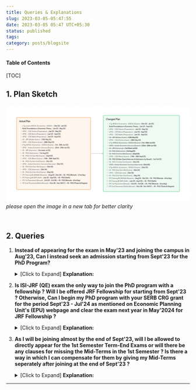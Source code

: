 ```yaml
---
title: Queries & Explanations
slug: 2023-03-05-05:47:55
date: 2023-03-05 05:47 UTC+05:30
status: published
tags:
category: posts/blogsite
---
```


<h4>Table of Contents</h4>
[TOC]

## 1. Plan Sketch
<p>
<img src="/images/Targets%20&%20Planning.png"></img>
<em>please open the image in a new tab for better clarity</em>
</p><br>

## 2. Queries

1. **Instead of appearing for the exam in May'23 and joining the campus in Aug'23, Can I instead seek an admission starting from Sept'23 for the PhD Program?** 
   <details>
   <summary>[Click to Expand] <strong>Explanation:</strong></summary>
   Since, it is being difficult to deal with my memory for both UPSC-CSE (Prelims) & ISI-JRF exams being held in the same month (May'23), taking note of the exception that exists on ISI's - Economics Planning Unit webpage attached below. <br>
   Can I seek an admission by taking the examination whichever the admission board requires me, to start from Sept'23 - written/interview/both etc. ? <br>
   
   <p><img src="/images/JRF%20Webpage.png"></img></p><br>
   By doing this, I can provide maximum attention <strong>towards securing a top-rank in UPSC-CSE</strong> at first and finish off the written exams (UPSC - CSE (Mains)) by Sept'23.This would also provide me more than enough time (since I have started picking up Economics only from Oct'22) to concretely establish my foundations strongly in <strong>Micro Theory - Choice, Equilibrium  & Welfare, Game Theory, Mechanism Design,  Auctions & Network Theory etc.,</strong> and fill my knowledge gaps in Econometrics & Macro Theory (emphasising on parts involving micro elements) a lot more beyond the demand levels of the ISI-JRF Exam. <br>
   Above all, I get to have enough time to do an in-depth analysis on some recent papers and understand the trends and directions of research more concretely. 
   By getting done away with UPSC-CSE exam (securing a top-rank), I can whole-heartedly dedicate myself to research without having to worry about career planning and family at home much. 
   </details>
2. **Is ISI-JRF (QE) exam the only way to join the PhD program with a fellowship ? Will I be offered JRF Fellowship for starting from Sept'23 ? Otherwise, Can I begin my PhD program with your SERB CRG grant for the period Sept'23 - Jul'24 as mentioned on Economic Planning Unit's (EPU) webpage and clear the exam next year in May'2024 for JRF Fellowship ?** 
   <details>
   <summary>[Click to Expand] <strong>Explanation:</strong></summary>
   Going by the instructions mentioned on the EPU's PhD program webpage, I will probably be ineligible for JRF Fellowship until I clear the exam in the next year (2024), <strong>as I'm planning to get my admission in PhD program starting from Sept'23</strong>. In this regard, I would like to know whether after clearing the test with admission board will you be able to offer me fellowship in equivalent terms, from your SERB CRG grant as mentioned on EPU's Announcements webpage, attached below.<br>
   <p><img src="/images/SERB%20Grant.png"></img> </p><br>
   Also to mention, even after clearing the exam next year (May'24), as I will be joining the services (IFS/IAS/IES), starting from Aug'24 I will not require assistance from JRF Fellowship, except for travel grants, book-purchases, journal access etc.
   </details>
3. **As I will be joining almost by the end of Sept'23, will I be allowed to directly appear for the 1st Semester Term-End Exams or will there be any clauses for missing the Mid-Terms in the 1st Semester ? Is there a way in which I can compensate for them by giving my Mid-Terms seperately after joining at the end of Sept'23 ?** 
   <details>
   <summary>[Click to Expand] <strong>Explanation:</strong></summary>
   I will oblige to the conditions which authorities shall seek from me to compensate for the mid-terms.   <br>
   Since, joining at the end of Sept'23 will provide me good enough time, I will by default finish off reading the standard references related to the courses taught in the 1st semester, except the seminar courses before taking the admission in Sept'23. For a quick reference, I have created a list of <a href="https://jeanbourgain8.github.io/posts/Blogsite/2023-03-05-05%3A43%3A56/">resources</a> for you to verify and suggest any additions or corrections which you think are necessary. Thanks!
   </details>

---

